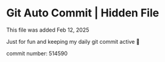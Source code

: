 # Git Auto Commit | Hidden File

This file was added Feb 12, 2025

Just for fun and keeping my daily git commit active 🤪

commit number: 514590
